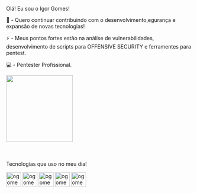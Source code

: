 
Olá! Eu sou o Igor Gomes!

💞️ - Quero continuar contribuindo com o desenvolvimento,egurança e expansão de novas tecnologias!

⚡ - Meus pontos fortes estão na análise de vulnerabilidades, desenvolvimento de scripts para OFFENSIVE SECURITY e ferramentes para pentest.

💻 - Pentester Profissional.


<div style="display: inline_block"> 
	<img height="180em" src="https://github-readme-stats.vercel.app/api?username=ogomesoffensivesec&show_icons=true&theme=synthwave&count_private=true&include_all_commits=true"/>
	<img height="180em src="https://github-readme-stats.vercel.app/api/top-langs/username=ogomesoffensivesec&layout=compact&langs_count=16¨theme=synthwave"/>
</div>
  <br>  <br>
  
  <a> Tecnologias que uso no meu dia!  </a>
  <br>

<div style="display: inline_block">				
<img align="center" alt="ogomes-py" height=40 width=40 src="https://raw.githubusercontent.com/jmnote/z-icons/master/svg/python.svg"/>
<img align="center" alt="ogomes-py" height=40 width=40 src="https://raw.githubusercontent.com/jmnote/z-icons/master/svg/ruby.svg"/>
<img align="center" alt="ogomes-py" height=40 width=40 src="https://raw.githubusercontent.com/jmnote/z-icons/master/svg/java.svg"/>
<img align="center" alt="ogomes-py" height=40 width=40 src="https://raw.githubusercontent.com/jmnote/z-icons/master/svg/csharp.svg"/>
<img align="center" alt="ogomes-py" height=40 width=40 src="https://raw.githubusercontent.com/jmnote/z-icons/master/svg/javascript.svg"/>

</div>
